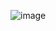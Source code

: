 ![image](https://github.com/Rahul-chaurasiya/Leetcode-Practice-Problem/assets/77222540/f6736b49-c6d6-429b-b1ce-b8c0eb3f09db)
